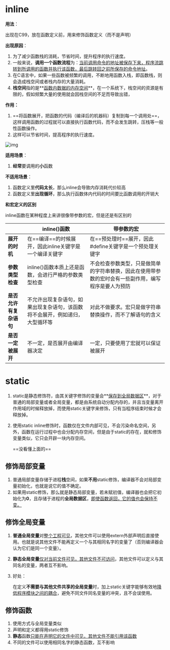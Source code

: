 

# inline

**用法**：

出现在C99，放在函数定义前，用来修饰函数定义（而不是声明）

**出现原因**：

1. 为了减少函数栈的消耗，节省时间，提升程序的执行速度。
2. 一般来说，**调用一个函数流程**为：<u>当前调用命令的地址被保存下来，程序流跳转到所调用的函数并执行该函数，最后跳转回之前所保存的命令地址</u>。
3. 在C语言中，如果一些函数被频繁的调用，不断地用函数入栈，即函数栈，则会造成栈空间或者栈内存的大量消耗。
4. **栈空间**指的是**<u>函数内数据的内存空间</u>**，在一个系统下，栈空间的资源是有限的，假如频繁大量的使用就会因栈空间的不足而导致出错，

**作用：**

1. ==将函数展开，把函数的代码（编译后的机器码）复制到每一个调用处==，这样调用函数的过程就可以直接执行函数代码，而不会发生跳转，压栈等一般性函数操作。
2. 这样可以节省时间，提高程序的执行速度。

![img](https://pic1.zhimg.com/80/v2-71892fe1b26d84a1687d1971ff684e0c_1440w.webp)



**适用场景**：

1. **经常**要调用的**小**函数

**不适用场景**：

1. 函数定义里**代码太长**，那么inline会导致内存消耗代价较高
2. 函数定义里**出现循环**，那么执行函数体内代码的时间要比函数调用的开销大



**和宏定义的区别**

inline函数在某种程度上来讲很像带参数的宏，但是还是有区别的

|                        | inline()函数                                                 | 带参数的宏                                                   |
| ---------------------- | ------------------------------------------------------------ | ------------------------------------------------------------ |
| **展开的时机**         | 在==编译==的时候展开，因此inline关键字是一个编译关键字       | 在==预处理时==展开，因此#define关键字是一个预处理关键字      |
| **参数类型检查**       | inline()函数本质上还是函数，会进行严格的参数类型检查         | 不会检查参数类型，只是做简单的字符串替换，因此在使用带参数的宏时会有一些副作用，编写程序是要人为预防 |
| **是否允许有复杂语句** | 不允许出现复杂语句，如果出现复杂语句，该函数将不会展开，例如递归，大型循环等 | 对此不做要求。宏只是做字符串替换操作，而不了解语句的含义     |
| **是否一定被展开**     | 不一定，是否展开由编译器决定                                 | 一定，只要使用了宏就可以保证被展开                           |



# static

1. static是静态修饰符，由其关键字修饰的变量会**<u>保存到全局数据区</u>**，对于普通的局部变量或者全局变量，都是由系统自动分配内存的，并且当变量离开作用域的时候释放掉，而使用static关键字来修饰，只有当程序结束时候才会释放掉。

2. 使用static inline修饰时，函数仅在文件内部可见，不会污染命名空间，另外，函数在运行过程中也会分配内存空间，但是由于static的存在，就和修饰变量类似，它只会开辟一块内存空间。

   ==没看懂上面的==







## 修饰局部变量

1. 普通局部变量存储于进程**栈**空间，如果**不用**static修饰，编译器不会对局部变量初始化，也就是说它的值不确定。
2. 如果用static修饰，那么就是静态局部变量，若未赋初值，编译器也会把它初始化为**0**，且存储于进程的**全局数据区**，<u>即使函数返回，它的值也会保持不变。</u>



## 修饰全局变量

1. **普通全局变量**对<u>整个工程可见</u>，其他文件可以使用extern外部声明后直接使用。也就是说其他文件不能再定义一个与其相同名字的变量了（否则编译器会认为它们是同一个变量）。

2. **静态全局变量**<u>仅对当前文件可见，其他文件不可访问</u>，其他文件可以定义与其同名的变量，两者互不影响。

3. 好处：

   在定义**不需要与其他文件共享的全局变量**时，加上static关键字能够有效地<u>降低程序模块之间的耦合</u>，避免不同文件同名变量的冲突，且不会误使用。



## 修饰函数

1. 使用方式与全局变量类似
2. 声明和定义都得用static修饰
3. **静态**函数<u>只能在声明它的文件中可见，其他文件不能引用该函数</u>
4. 不同的文件可以使用相同名字的静态函数，互不影响